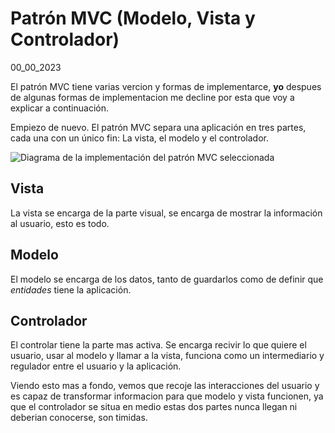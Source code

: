 # Patrón MVC (Modelo, Vista y Controlador)
00_00_2023

El patrón MVC tiene varias vercion y formas de implementarce, **yo** despues de algunas formas de implementacion me decline por esta que voy a explicar a continuación.

Empiezo de nuevo. El patrón MVC separa una aplicación en tres partes, cada una con un único fin: La vista, el modelo y el controlador.

![Diagrama de la implementación del patrón MVC seleccionada]()

## Vista

La vista se encarga de la parte visual, se encarga de mostrar la información al usuario, esto es todo.

## Modelo

El modelo se encarga de los datos, tanto de guardarlos como de definir que *entidades* tiene la aplicación.

## Controlador

El controlar tiene la parte mas activa. Se encarga recivir lo que quiere el usuario, usar al modelo y llamar a la vista, funciona como un intermediario y regulador entre el usuario y la aplicación.

Viendo esto mas a fondo, vemos que recoje las interacciones del usuario y es capaz de transformar informacion para que modelo y vista funcionen, ya que el controlador se situa en medio estas dos partes nunca llegan ni deberian conocerse, son timidas.
